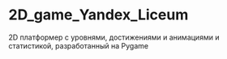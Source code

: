# 2D_game_Yandex_Liceum
2D платформер с уровнями, достижениями и анимациями и статистикой, разработанный на Pygame
